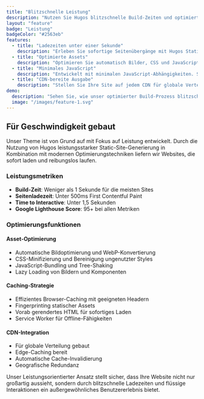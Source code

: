```yaml
---
title: "Blitzschnelle Leistung"
description: "Nutzen Sie Hugos blitzschnelle Build-Zeiten und optimierte Ausgabe. Ihre Website lädt sofort und bietet ein außergewöhnliches Benutzererlebnis."
layout: "feature"
badge: "Leistung"
badgeColor: "#2563eb"
features:
  - title: "Ladezeiten unter einer Sekunde"
    description: "Erleben Sie sofortige Seitenübergänge mit Hugos Static-Site-Generierung. Seiten laden in Millisekunden und stellen sicher, dass Besucher engagiert bleiben."
  - title: "Optimierte Assets"
    description: "Optimieren Sie automatisch Bilder, CSS und JavaScript. Reduzieren Sie Dateigrößen ohne Qualitätseinbußen für schnellere Ladezeiten."
  - title: "Minimales JavaScript"
    description: "Entwickelt mit minimalen JavaScript-Abhängigkeiten. Seiten bleiben schnell und funktional, während die Bundle-Größe klein bleibt."
  - title: "CDN-bereite Ausgabe"
    description: "Stellen Sie Ihre Site auf jedem CDN für globale Verteilung bereit. Statische Dateien sind für Edge-Caching und maximale Leistung optimiert."
demo:
  description: "Sehen Sie, wie unser optimierter Build-Prozess blitzschnelle Seitenladezeiten und flüssige Übergänge liefert."
  image: "/images/feature-1.svg"
---
```


## Für Geschwindigkeit gebaut

Unser Theme ist von Grund auf mit Fokus auf Leistung entwickelt. Durch die Nutzung von Hugos leistungsstarker Static-Site-Generierung in Kombination mit modernen Optimierungstechniken liefern wir Websites, die sofort laden und reibungslos laufen.

### Leistungsmetriken

- **Build-Zeit**: Weniger als 1 Sekunde für die meisten Sites
- **Seitenladezeit**: Unter 500ms First Contentful Paint
- **Time to Interactive**: Unter 1,5 Sekunden
- **Google Lighthouse Score**: 95+ bei allen Metriken

### Optimierungsfunktionen

#### Asset-Optimierung
- Automatische Bildoptimierung und WebP-Konvertierung
- CSS-Minifizierung und Bereinigung ungenutzter Styles
- JavaScript-Bundling und Tree-Shaking
- Lazy Loading von Bildern und Komponenten

#### Caching-Strategie
- Effizientes Browser-Caching mit geeigneten Headern
- Fingerprinting statischer Assets
- Vorab gerendertes HTML für sofortiges Laden
- Service Worker für Offline-Fähigkeiten

#### CDN-Integration
- Für globale Verteilung gebaut
- Edge-Caching bereit
- Automatische Cache-Invalidierung
- Geografische Redundanz

Unser Leistungsorientierter Ansatz stellt sicher, dass Ihre Website nicht nur großartig aussieht, sondern durch blitzschnelle Ladezeiten und flüssige Interaktionen ein außergewöhnliches Benutzererlebnis bietet.
